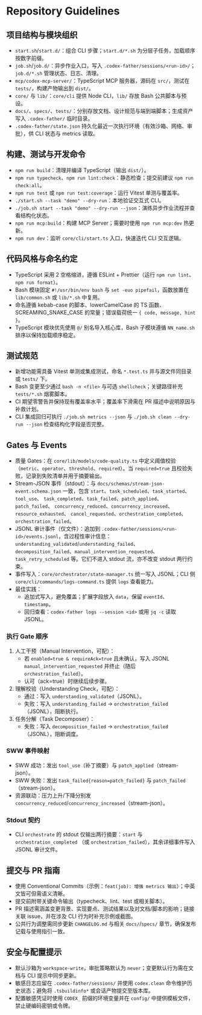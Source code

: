 # Repository Guidelines

## 项目结构与模块组织

- `start.sh`/`start.d/`：组合 CLI 步骤；`start.d/*.sh`
  为分层子任务，加载顺序按数字前缀。
- `job.sh`/`job.d/`：异步作业入口，写入
  `.codex-father/sessions/<run-id>/`；`job.d/*.sh` 管理状态、日志、清理。
- `mcp/codex-mcp-server/`：TypeScript MCP 服务器，源码在 `src/`，测试在
  `tests/`，构建产物输出到 `dist/`。
- `core/` 与 `lib/`：`core/cli` 提供 Node CLI，`lib/` 存放 Bash 公共脚本与预设。
- `docs/`、`specs/`、`tests/`：分别存放文档、设计规范与端到端脚本；生成资产写入
  `.codex-father/` 临时目录。
- `.codex-father/state.json`
  持久化最近一次执行环境（有效沙箱、网络、审批），供 CLI 状态与 metrics 读取。

## 构建、测试与开发命令

- `npm run build`：清理并编译 TypeScript（输出 `dist/`）。
- `npm run typecheck`、`npm run lint:check`：静态检查；提交前建议
  `npm run check:all`。
- `npm run test` 或 `npm run test:coverage`：运行 Vitest 单测与覆盖率。
- `./start.sh --task "demo" --dry-run`：本地验证交互式 CLI。
- `./job.sh start --task "demo" --dry-run --json`：演练异步作业流程并查看结构化状态。
- `npm run mcp:build`：构建 MCP Server；需要时使用 `npm run mcp:dev` 热更新。
- `npm run dev`：监听 `core/cli/start.ts` 入口，快速迭代 CLI 交互逻辑。

## 代码风格与命名约定

- TypeScript 采用 2 空格缩进，遵循 ESLint + Prettier（运行
  `npm run lint`、`npm run format`）。
- Bash 模块固定 `#!/usr/bin/env bash` 与 `set -euo pipefail`，函数放置在
  `lib/common.sh` 或 `lib/*.sh` 中复用。
- 命名遵循 kebab-case 的脚本、lowerCamelCase 的 TS 函数、SCREAMING_SNAKE_CASE 的常量；错误载荷统一
  `{ code, message, hint }`。
- TypeScript 模块优先使用 `@/` 别名导入核心库，Bash 子模块遵循 `NN_name.sh`
  排序以保持加载顺序稳定。

## 测试规范

- 新增功能需具备 Vitest 单测或集成测试，命名 `*.test.ts` 并与源文件同目录或
  `tests/` 下。
- Bash 变更至少通过 `bash -n <file>` 与可选 `shellcheck`；关键路径补充
  `tests/*.sh` 烟雾脚本。
- CI 期望零警告并保持现有覆盖率水平；覆盖率下滑需在 PR 描述中说明原因与补救计划。
- CLI 集成回归可执行 `./job.sh metrics --json` 与
  `./job.sh clean --dry-run --json` 检查结构化字段是否完整。

## Gates 与 Events

- 质量 Gates：在 `core/lib/models/code-quality.ts`
  中定义阈值校验（`metric`、`operator`、`threshold`、`required`）。当
  `required=true` 且校验失败，记录到失败清单并用于摘要输出。
- Stream-JSON 事件（stdout）：与 `docs/schemas/stream-json-event.schema.json`
  一致，包含 `start`、`task_scheduled`、`task_started`、`tool_use`、
  `task_completed`、`task_failed`、`patch_applied`、`patch_failed`、
  `concurrency_reduced`、`concurrency_increased`、`resource_exhausted`、
  `cancel_requested`、`orchestration_completed`、`orchestration_failed`。
- JSONL 审计事件（仅文件）：追加到
  `.codex-father/sessions/<run-id>/events.jsonl`，含过程性审计信息：`understanding_validated`/`understanding_failed`、
  `decomposition_failed`、`manual_intervention_requested`、
  `task_retry_scheduled` 等。它们不进入 stdout 流，亦不改变 stdout 两行约束。
- 事件写入：`core/orchestrator/state-manager.ts` 统一写入 JSONL；CLI 侧
  `core/cli/commands/logs-command.ts` 提供 `logs` 查看能力。
- 最佳实践：
  - 追加式写入，避免覆盖；扩展字段放入 `data`，保留 `eventId`、`timestamp`。
  - 回归查看：`codex-father logs --session <id>` 或用 `jq -c` 读取 JSONL。

### 执行 Gate 顺序

1. 人工干预（Manual Intervention，可配）：
   - 若 `enabled=true & requireAck=true` 且未确认，写入 JSONL
     `manual_intervention_requested` 并终止（随后 `orchestration_failed`）。
   - 认可（ack=true）时继续后续步骤。
2. 理解校验（Understanding Check，可配）：
   - 通过：写入 `understanding_validated`（JSONL）。
   - 失败：写入 `understanding_failed` →
     `orchestration_failed`（JSONL），阻断执行。
3. 任务分解（Task Decomposer）：
   - 失败：写入 `decomposition_failed` →
     `orchestration_failed`（JSONL），阻断调度。

### SWW 事件映射

- SWW 成功：发出 `tool_use`（补丁摘要）与 `patch_applied`（stream-json）。
- SWW 失败：发出 `task_failed{reason=patch_failed}` 与
  `patch_failed`（stream-json）。
- 资源联动：压力上升/下降分别发
  `concurrency_reduced`/`concurrency_increased`（stream-json）。

### Stdout 契约

- CLI `orchestrate` 的 stdout 仅输出两行摘要：`start` 与
  `orchestration_completed` （或
  `orchestration_failed`），其余详细事件写入 JSONL 审计文件。

## 提交与 PR 指南

- 使用 Conventional
  Commits（示例：`feat(job): 增强 metrics 输出`）；中英文皆可但需语义清晰。
- 提交前附带关键命令输出（typecheck、lint、test 或相关脚本）。
- PR 描述需涵盖变更背景、实现要点、测试结果以及对文档/脚本的影响；链接关联 issue，并在涉及 CLI 行为时补充示例或截图。
- 公共行为调整需同步更新 `CHANGELOG.md` 与相关 `docs/`/`specs/`
  章节，确保发布记载与使用指引一致。

## 安全与配置提示

- 默认沙箱为 `workspace-write`，审批策略默认为
  `never`；变更默认行为需在文档与 CLI 提示中同步更新。
- 敏感日志应留在 `.codex-father/sessions/` 并使用 `codex.clean`
  命令维护历史状态；避免将 `.tsbuildinfo*` 或会话产物提交至版本库。
- 配置敏感凭证时使用 `CODEX_` 前缀的环境变量并在 `config/`
  中提供模板文件，禁止硬编码密钥或令牌。
